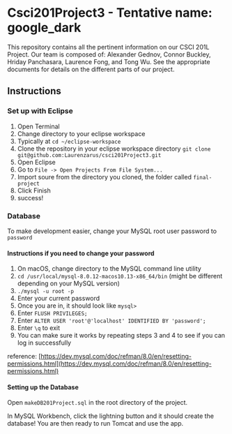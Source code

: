 # Csci201Project3 - Tentative name: google_dark
This repository contains all the pertinent information on our CSCI 201L Project. Our team is composed of: Alexander Gednov, 
Connor Buckley, Hriday Panchasara, Laurence Fong, and Tong Wu. See the appropriate documents for details on the different 
parts of our project.

## Instructions

### Set up with Eclipse

1. Open Terminal
2. Change directory to your eclipse workspace
  1. Typically at `cd ~/eclipse-workspace`
1. Clone the repository in your eclipse workspace directory `git clone git@github.com:Laurenzarus/csci201Project3.git`
2. Open Eclipse
3. Go to `File -> Open Projects From File System...`
4. Import soure from the directory you cloned, the folder called `final-project`
5. Click Finish
6. success!

### Database

To make development easier, change your MySQL root user password to `password`

#### Instructions if you need to change your password

1. On macOS, change directory to the MySQL command line utility
  1. `cd /usr/local/mysql-8.0.12-macos10.13-x86_64/bin` (might be different depending on your MySQL version)
1. `./mysql -u root -p`
2. Enter your current password
3. Once you are in, it should look like `mysql> `
4. Enter `FLUSH PRIVILEGES;`
5. Enter `ALTER USER 'root'@'localhost' IDENTIFIED BY 'password';`
6. Enter `\q` to exit
7. You can make sure it works by repeating steps 3 and 4 to see if you can log in successfully

reference: [https://dev.mysql.com/doc/refman/8.0/en/resetting-permissions.html](https://dev.mysql.com/doc/refman/8.0/en/resetting-permissions.html)

#### Setting up the Database

Open `makeDB201Project.sql` in the root directory of the project.

In MySQL Workbench, click the lightning button and it should create the database! You are then ready to run Tomcat and use the app.
